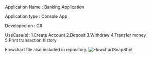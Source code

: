 
Application Name : Banking Application

Application type : Console App

Developed on : C#

UseCase(s): 1.Create Account
            2.Deposit 
            3.Withdraw
            4.Transfer money
            5.Print transaction history
            
Flowchart file also included in repository.
![FlowchartSnapShot](https://user-images.githubusercontent.com/57616322/134760998-1181b1ec-dfae-48b0-ad50-06fc7bca8660.png)
